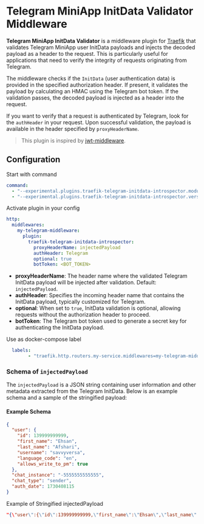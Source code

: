 # Telegram MiniApp InitData Validator Middleware

**Telegram MiniApp InitData Validator** is a middleware plugin for [Traefik](https://github.com/traefik/traefik) that validates Telegram MiniApp user InitData payloads and injects the decoded payload as a header to the request. This is particularly useful for applications that need to verify the integrity of requests originating from Telegram.

The middleware checks if the `InitData` (user authentication data) is provided in the specified authorization header. If present, it validates the payload by calculating an HMAC using the Telegram bot token. If the validation passes, the decoded payload is injected as a header into the request.

If you want to verify that a request is authenticated by Telegram, look for the `authHeader` in your request. Upon successful validation, the payload is available in the header specified by `proxyHeaderName`.

> This plugin is inspired by [jwt-middleware](https://github.com/23deg/jwt-middleware).


## Configuration

Start with command
```yaml
command:
  - "--experimental.plugins.traefik-telegram-initdata-introspector.modulename=github.com/savyjs/traefik-telegram-initdata-introspector"
  - "--experimental.plugins.traefik-telegram-initdata-introspector.version=v0.0.14"
```

Activate plugin in your config  

```yaml
http:
  middlewares:
    my-telegram-middleware:
      plugin:
        traefik-telegram-initdata-introspector:
          proxyHeaderName: injectedPayload
          authHeader: Telegram
          optional: true
          botToken: <BOT_TOKEN>
```

- **proxyHeaderName**: The header name where the validated Telegram InitData payload will be injected after validation. Default: `injectedPayload`.
- **authHeader**: Specifies the incoming header name that contains the InitData payload, typically customized for Telegram.
- **optional**: When set to `true`, InitData validation is optional, allowing requests without the authorization header to proceed.
- **botToken**: The Telegram bot token used to generate a secret key for authenticating the InitData payload.


Use as docker-compose label  
```yaml
  labels:
        - "traefik.http.routers.my-service.middlewares=my-telegram-middleware@file"
```



### Schema of `injectedPayload`

The `injectedPayload` is a JSON string containing user information and other metadata extracted from the Telegram InitData. Below is an example schema and a sample of the stringified payload:

#### Example Schema

```json
{
  "user": {
    "id": 139999999999,
    "first_name": "Ehsan",
    "last_name": "Afshari",
    "username": "savvyversa",
    "language_code": "en",
    "allows_write_to_pm": true
  },
  "chat_instance": "-5555555555555",
  "chat_type": "sender",
  "auth_date": 1730408115
}
```

Example of Stringified injectedPayload
```json
"{\"user\":{\"id\":139999999999,\"first_name\":\"Ehsan\",\"last_name\":\"Afshari\",\"username\":\"savvyversa\",\"language_code\":\"en\",\"allows_write_to_pm\":true},\"chat_instance\":\"-5555555555555\",\"chat_type\":\"sender\",\"auth_date\":1730408115}"
```